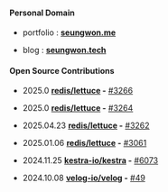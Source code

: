 #### Personal Domain

- portfolio : [**seungwon.me**](https://seungwon.me)
  
- blog      : [**seungwon.tech**](https://seungwon.tech)

#### Open Source Contributions

- 2025.0 **[redis/lettuce](https://github.com/redis/lettuce) -** [#3266](https://github.com/redis/lettuce/pull/3266)

- 2025.0 **[redis/lettuce](https://github.com/redis/lettuce) -** [#3264](https://github.com/redis/lettuce/pull/3264)

- 2025.04.23 **[redis/lettuce](https://github.com/redis/lettuce) -** [#3262](https://github.com/redis/lettuce/pull/3262)
  
- 2025.01.06 **[redis/lettuce](https://github.com/redis/lettuce) -** [#3061](https://github.com/redis/lettuce/pull/3061)

- 2024.11.25 **[kestra-io/kestra](https://github.com/kestra-io/kestra) -** [#6073](https://github.com/kestra-io/kestra/pull/6073)

- 2024.10.08 **[velog-io/velog](https://github.com/velog-io/velog) -** [#49](https://github.com/velog-io/velog/pull/49)
